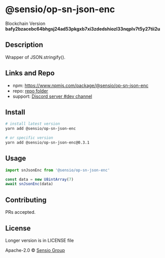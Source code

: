 # @sensio/op-sn-json-enc

Blockchain Version **bafy2bzacebc64bhgsj24ad53pkgxb7xi3zdedshiozl33nqplv7t5y27tii2u**

## Description

Wrapper of JSON.stringify().

## Links and Repo

- npm: https://www.npmjs.com/package/@sensio/op-sn-json-enc
- repo: [repo folder](https://gitlab.com/sensio_group/network-js/-/tree/master/operations/snJsonEnc)
- support: [Discord server #dev channel](https://discord.gg/RQ9g29y)

## Install

```sh
# install latest version
yarn add @sensio/op-sn-json-enc

# or specific version
yarn add @sensio/op-sn-json-enc@0.3.1
```

## Usage

```ts
import snJsonEnc from '@sensio/op-sn-json-enc'

const data = new U8intArray(7)
await snJsonEnc(data)
```

## Contributing

PRs accepted.

## License

Longer version is in LICENSE file

Apache-2.0 © [Sensio Group](https://sensio.group)
